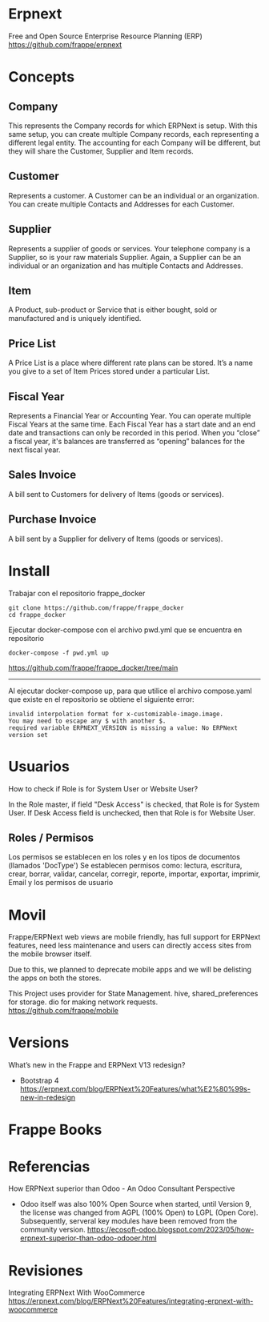 # Erpnext

Free and Open Source Enterprise Resource Planning (ERP) 
https://github.com/frappe/erpnext


# Concepts

## Company

This represents the Company records for which ERPNext is setup. With this same setup, you can create multiple Company records, each representing a different legal entity. The accounting for each Company will be different, but they will share the Customer, Supplier and Item records.

## Customer

Represents a customer. A Customer can be an individual or an organization. You can create multiple Contacts and Addresses for each Customer.

## Supplier

Represents a supplier of goods or services. Your telephone company is a Supplier, so is your raw materials Supplier. Again, a Supplier can be an individual or an organization and has multiple Contacts and Addresses.

## Item

A Product, sub-product or Service that is either bought, sold or manufactured and is uniquely identified.

## Price List

A Price List is a place where different rate plans can be stored. It’s a name you give to a set of Item Prices stored under a particular List.

## Fiscal Year

Represents a Financial Year or Accounting Year. You can operate multiple Fiscal Years at the same time. Each Fiscal Year has a start date and an end date and transactions can only be recorded in this period. When you “close” a fiscal year, it's balances are transferred as “opening” balances for the next fiscal year.

## Sales Invoice

A bill sent to Customers for delivery of Items (goods or services).

## Purchase Invoice

A bill sent by a Supplier for delivery of Items (goods or services).



# Install


Trabajar con el repositorio frappe_docker

```
git clone https://github.com/frappe/frappe_docker
cd frappe_docker
```

Ejecutar docker-compose con el archivo pwd.yml que se encuentra en repositorio

```
docker-compose -f pwd.yml up
```
https://github.com/frappe/frappe_docker/tree/main




----------------------

Al ejecutar docker-compose up, para que utilice el archivo compose.yaml que existe en el repositorio se obtiene el siguiente error:


```
invalid interpolation format for x-customizable-image.image.
You may need to escape any $ with another $.
required variable ERPNEXT_VERSION is missing a value: No ERPNext version set
```

# Usuarios

How to check if Role is for System User or Website User?

In the Role master, if field "Desk Access" is checked, that Role is for System User. If Desk Access field is unchecked, then that Role is for Website User.


## Roles / Permisos

Los permisos se establecen en los roles y en los tipos de documentos (llamados 'DocType') Se establecen permisos como: lectura, escritura, crear, borrar, validar, cancelar, corregir, reporte, importar, exportar, imprimir, Email y los permisos de usuario


# Movil


Frappe/ERPNext web views are mobile friendly, has full support for ERPNext features, need less maintenance and users can directly access sites from the mobile browser itself.

Due to this, we planned to deprecate mobile apps and we will be delisting the apps on both the stores.

This Project uses provider for State Management. hive, shared_preferences for storage. dio for making network requests.
https://github.com/frappe/mobile


# Versions 


What’s new in the Frappe and ERPNext V13 redesign?
- Bootstrap 4
https://erpnext.com/blog/ERPNext%20Features/what%E2%80%99s-new-in-redesign


# Frappe Books


# Referencias


How ERPNext superior than Odoo - An Odoo Consultant Perspective
- Odoo itself was also 100% Open Source when started, until Version 9, the license was changed from AGPL (100% Open) to LGPL (Open Core). Subsequently, serveral key modules have been removed from the community version.
https://ecosoft-odoo.blogspot.com/2023/05/how-erpnext-superior-than-odoo-odooer.html


# Revisiones

Integrating ERPNext With WooCommerce
https://erpnext.com/blog/ERPNext%20Features/integrating-erpnext-with-woocommerce